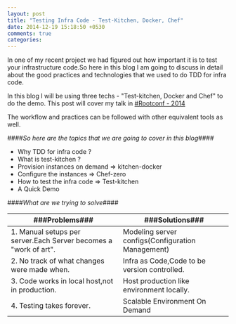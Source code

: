```yaml
---
layout: post
title: "Testing Infra Code - Test-Kitchen, Docker, Chef"
date: 2014-12-19 15:18:50 +0530
comments: true
categories: 
---
```


In one of my recent project we had figured out how important it is to test your infrastructure code.So here in this blog I am going to discuss in detail about the good practices and technologies that we used to do TDD for infra code.

  
In this blog I will be using three techs - "Test-kitchen, Docker and Chef" to do the demo.
This post will cover my talk in <a href="https://rootconf.in/2014/conference#1045-testing-infrastructure-code-using-test-kitchen-doc">#Rootconf - 2014</a>

The workflow and practices can be followed with other equivalent tools as well.

<!-- more -->

####*So here are the topics that we are going to cover in this blog*####

*   Why TDD for infra code ?
*   What is test-kitchen ?
*   Provision instances on demand => kitchen-docker
*   Configure the instances => Chef-zero
*   How to test the infra code => Test-kitchen
*   A Quick Demo

####*What are we trying to solve*####
 
|###Problems###                                                    |###Solutions###                                  |
|------------------------------------------------------------------|-------------------------------------------------|
|1. Manual setups per server.Each Server becomes a "work of art".  |Modeling server configs(Configuration Management)|
|2. No track of what changes were made when.                       |Infra as Code,Code to be version controlled.     |
|3. Code works in local host,not in production.                    |Host production like environment locally.        |
|4. Testing takes forever.                                         |Scalable Environment On Demand                   |





